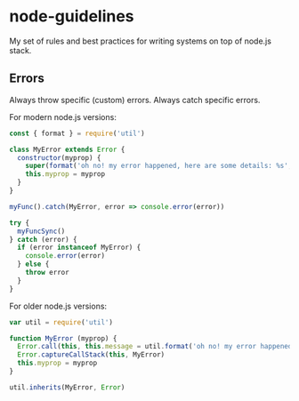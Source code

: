 # node-guidelines
My set of rules and best practices for writing systems on top of node.js stack.

## Errors

Always throw specific (custom) errors. Always catch specific errors.

For modern node.js versions:

```js
const { format } = require('util')

class MyError extends Error {
  constructor(myprop) {
    super(format('oh no! my error happened, here are some details: %s', myprop))
    this.myprop = myprop
  }
}
```

```js
myFunc().catch(MyError, error => console.error(error))

try {
  myFuncSync()
} catch (error) {
  if (error instanceof MyError) {
    console.error(error)
  } else {
    throw error
  }
}
```

For older node.js versions:

```js
var util = require('util')

function MyError (myprop) {
  Error.call(this, this.message = util.format('oh no! my error happened, here are some details: %s', myprop))
  Error.captureCallStack(this, MyError)
  this.myprop = myprop
}

util.inherits(MyError, Error)
```
